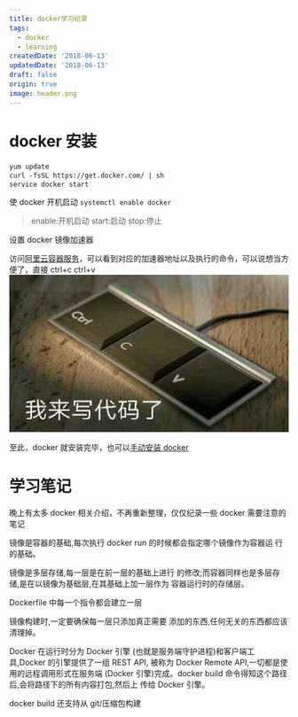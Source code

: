```yaml
---
title: docker学习纪录
tags:
  - docker
  - learning
createdDate: '2018-06-13'
updatedDate: '2018-06-13'
draft: false
origin: true
image: header.png
---
```


# docker 安装

```shell
yum update
curl -fsSL https://get.docker.com/ | sh
service docker start
```

使 docker 开机启动 `systemctl enable docker`

> enable:开机启动 start:启动 stop:停止

设置 docker 镜像加速器

访问[阿里云容器服务](https://cr.console.aliyun.com/#/accelerator)，可以看到对应的加速器地址以及执行的命令，可以说想当方便了，直接 ctrl+c ctrl+v
![我来写代码啦](./images/ctrlc.jpg)

至此，docker 就安装完毕，也可以[手动安装 docker](https://docs.docker.com/install/linux/docker-ce/centos/#install-docker-ce)

# 学习笔记

晚上有太多 docker 相关介绍，不再重新整理，仅仅纪录一些 docker 需要注意的笔记

镜像是容器的基础,每次执行 docker run 的时候都会指定哪个镜像作为容器运
行的基础。

镜像是多层存储,每一层是在前一层的基础上进行
的修改;而容器同样也是多层存储,是在以镜像为基础层,在其基础上加一层作为
容器运行时的存储层。

Dockerfile 中每一个指令都会建立一层

镜像构建时,一定要确保每一层只添加真正需要
添加的东西,任何无关的东西都应该清理掉。

Docker 在运行时分为 Docker 引擎
(也就是服务端守护进程)和客户端工具,Docker 的引擎提供了一组 REST API,
被称为 Docker Remote API,一切都是使用的远程调用形式在服务端
(Docker 引擎)完成。docker build 命令得知这个路径后,会将路径下的所有内容打包,然后上
传给 Docker 引擎。

docker build 还支持从 git/压缩包构建

